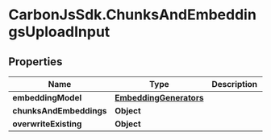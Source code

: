 # CarbonJsSdk.ChunksAndEmbeddingsUploadInput

## Properties

Name | Type | Description | Notes
------------ | ------------- | ------------- | -------------
**embeddingModel** | [**EmbeddingGenerators**](EmbeddingGenerators.md) |  | 
**chunksAndEmbeddings** | **Object** |  | 
**overwriteExisting** | **Object** |  | [optional] 


